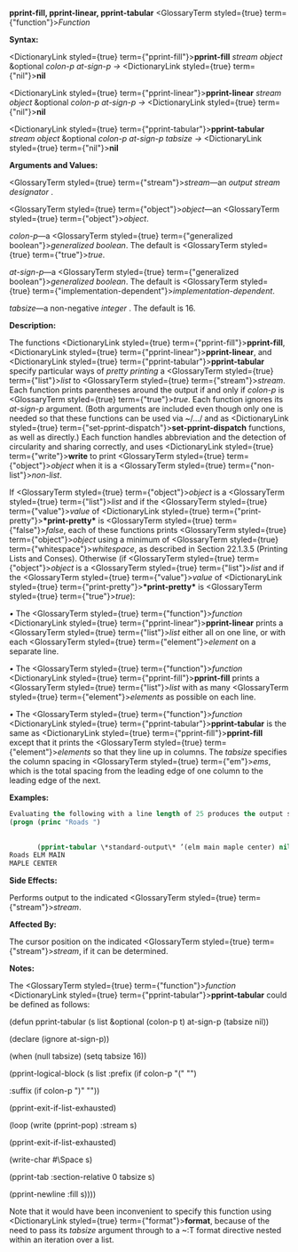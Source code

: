**pprint-fill, pprint-linear, pprint-tabular** <GlossaryTerm styled={true} term={"function"}><i>Function</i></GlossaryTerm> 



**Syntax:** 



<DictionaryLink styled={true} term={"pprint-fill"}><b>pprint-fill</b></DictionaryLink> *stream object* &amp;optional *colon-p at-sign-p →* <DictionaryLink styled={true} term={"nil"}><b>nil</b></DictionaryLink> 



<DictionaryLink styled={true} term={"pprint-linear"}><b>pprint-linear</b></DictionaryLink> *stream object* &amp;optional *colon-p at-sign-p →* <DictionaryLink styled={true} term={"nil"}><b>nil</b></DictionaryLink> 



<DictionaryLink styled={true} term={"pprint-tabular"}><b>pprint-tabular</b></DictionaryLink> *stream object* &amp;optional *colon-p at-sign-p tabsize →* <DictionaryLink styled={true} term={"nil"}><b>nil</b></DictionaryLink> 



**Arguments and Values:** 



<GlossaryTerm styled={true} term={"stream"}><i>stream</i></GlossaryTerm>—an *output stream designator* . 



<GlossaryTerm styled={true} term={"object"}><i>object</i></GlossaryTerm>—an <GlossaryTerm styled={true} term={"object"}><i>object</i></GlossaryTerm>. 



*colon-p*—a <GlossaryTerm styled={true} term={"generalized boolean"}><i>generalized boolean</i></GlossaryTerm>. The default is <GlossaryTerm styled={true} term={"true"}><i>true</i></GlossaryTerm>. 



*at-sign-p*—a <GlossaryTerm styled={true} term={"generalized boolean"}><i>generalized boolean</i></GlossaryTerm>. The default is <GlossaryTerm styled={true} term={"implementation-dependent"}><i>implementation-dependent</i></GlossaryTerm>. 



*tabsize*—a non-negative *integer* . The default is 16. 



**Description:** 



The functions <DictionaryLink styled={true} term={"pprint-fill"}><b>pprint-fill</b></DictionaryLink>, <DictionaryLink styled={true} term={"pprint-linear"}><b>pprint-linear</b></DictionaryLink>, and <DictionaryLink styled={true} term={"pprint-tabular"}><b>pprint-tabular</b></DictionaryLink> specify particular ways of *pretty printing* a <GlossaryTerm styled={true} term={"list"}><i>list</i></GlossaryTerm> to <GlossaryTerm styled={true} term={"stream"}><i>stream</i></GlossaryTerm>. Each function prints parentheses around the output if and only if *colon-p* is <GlossaryTerm styled={true} term={"true"}><i>true</i></GlossaryTerm>. Each function ignores its *at-sign-p* argument. (Both arguments are included even though only one is needed so that these functions can be used via &#126;/.../ and as <DictionaryLink styled={true} term={"set-pprint-dispatch"}><b>set-pprint-dispatch</b></DictionaryLink> functions, as well as directly.) Each function handles abbreviation and the detection of circularity and sharing correctly, and uses <DictionaryLink styled={true} term={"write"}><b>write</b></DictionaryLink> to print <GlossaryTerm styled={true} term={"object"}><i>object</i></GlossaryTerm> when it is a <GlossaryTerm styled={true} term={"non-list"}><i>non-list</i></GlossaryTerm>. 



If <GlossaryTerm styled={true} term={"object"}><i>object</i></GlossaryTerm> is a <GlossaryTerm styled={true} term={"list"}><i>list</i></GlossaryTerm> and if the <GlossaryTerm styled={true} term={"value"}><i>value</i></GlossaryTerm> of <DictionaryLink styled={true} term={"print-pretty"}><b>\*print-pretty\*</b></DictionaryLink> is <GlossaryTerm styled={true} term={"false"}><i>false</i></GlossaryTerm>, each of these functions prints <GlossaryTerm styled={true} term={"object"}><i>object</i></GlossaryTerm> using a minimum of <GlossaryTerm styled={true} term={"whitespace"}><i>whitespace</i></GlossaryTerm>, as described in Section 22.1.3.5 (Printing Lists and Conses). Otherwise (if <GlossaryTerm styled={true} term={"object"}><i>object</i></GlossaryTerm> is a <GlossaryTerm styled={true} term={"list"}><i>list</i></GlossaryTerm> and if the <GlossaryTerm styled={true} term={"value"}><i>value</i></GlossaryTerm> of <DictionaryLink styled={true} term={"print-pretty"}><b>\*print-pretty\*</b></DictionaryLink> is <GlossaryTerm styled={true} term={"true"}><i>true</i></GlossaryTerm>): 



*•* The <GlossaryTerm styled={true} term={"function"}><i>function</i></GlossaryTerm> <DictionaryLink styled={true} term={"pprint-linear"}><b>pprint-linear</b></DictionaryLink> prints a <GlossaryTerm styled={true} term={"list"}><i>list</i></GlossaryTerm> either all on one line, or with each <GlossaryTerm styled={true} term={"element"}><i>element</i></GlossaryTerm> on a separate line. 



*•* The <GlossaryTerm styled={true} term={"function"}><i>function</i></GlossaryTerm> <DictionaryLink styled={true} term={"pprint-fill"}><b>pprint-fill</b></DictionaryLink> prints a <GlossaryTerm styled={true} term={"list"}><i>list</i></GlossaryTerm> with as many <GlossaryTerm styled={true} term={"element"}><i>elements</i></GlossaryTerm> as possible on each line. 



*•* The <GlossaryTerm styled={true} term={"function"}><i>function</i></GlossaryTerm> <DictionaryLink styled={true} term={"pprint-tabular"}><b>pprint-tabular</b></DictionaryLink> is the same as <DictionaryLink styled={true} term={"pprint-fill"}><b>pprint-fill</b></DictionaryLink> except that it prints the <GlossaryTerm styled={true} term={"element"}><i>elements</i></GlossaryTerm> so that they line up in columns. The *tabsize* specifies the column spacing in <GlossaryTerm styled={true} term={"em"}><i>ems</i></GlossaryTerm>, which is the total spacing from the leading edge of one column to the leading edge of the next. 



**Examples:**
```lisp
Evaluating the following with a line length of 25 produces the output shown. 
(progn (princ "Roads ") 
       
       
       (pprint-tabular \*standard-output\* ’(elm main maple center) nil nil 8)) 
Roads ELM MAIN 
MAPLE CENTER 
```
**Side Effects:** 



Performs output to the indicated <GlossaryTerm styled={true} term={"stream"}><i>stream</i></GlossaryTerm>. 



**Affected By:** 



The cursor position on the indicated <GlossaryTerm styled={true} term={"stream"}><i>stream</i></GlossaryTerm>, if it can be determined. 



**Notes:** 



The <GlossaryTerm styled={true} term={"function"}><i>function</i></GlossaryTerm> <DictionaryLink styled={true} term={"pprint-tabular"}><b>pprint-tabular</b></DictionaryLink> could be defined as follows: 



(defun pprint-tabular (s list &amp;optional (colon-p t) at-sign-p (tabsize nil)) 



(declare (ignore at-sign-p)) 



(when (null tabsize) (setq tabsize 16)) 



(pprint-logical-block (s list :prefix (if colon-p "(" "") 



:suffix (if colon-p ")" "")) 



(pprint-exit-if-list-exhausted) 



(loop (write (pprint-pop) :stream s) 



(pprint-exit-if-list-exhausted) 



(write-char #\Space s) 



(pprint-tab :section-relative 0 tabsize s) 



(pprint-newline :fill s)))) 



Note that it would have been inconvenient to specify this function using <DictionaryLink styled={true} term={"format"}><b>format</b></DictionaryLink>, because of the need to pass its *tabsize* argument through to a &#126;:T format directive nested within an iteration over a list. 



